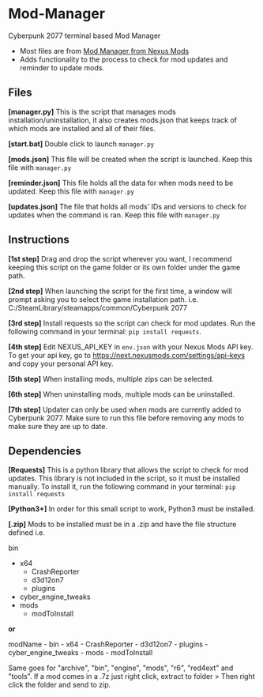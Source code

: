 # Mod-Manager
Cyberpunk 2077 terminal based Mod Manager
- Most files are from [Mod Manager from Nexus Mods](https://www.nexusmods.com/cyberpunk2077/mods/10826)
- Adds functionality to the process to check for mod updates and reminder to update mods.

## Files ##
**[manager.py]**
This is the script that manages mods installation/uninstallation, it also creates mods.json that keeps track of which mods are
installed and all of their files.

**[start.bat]**
Double click to launch `manager.py`

**[mods.json]**
This file will be created when the script is launched. Keep this file with `manager.py`

**[reminder.json]**
This file holds all the data for when mods need to be updated. Keep this file with `manager.py`

**[updates.json]**
The file that holds all mods' IDs and versions to check for updates when the command is ran. Keep this file with `manager.py`


## Instructions ##
**[1st step]**
Drag and drop the script wherever you want, I recommend keeping this script on the game folder or its own folder under the game path.

**[2nd step]**
When launching the script for the first time, a window will prompt asking you to select the game installation path. i.e. C:/SteamLibrary/steamapps/common/Cyberpunk 2077

**[3rd step]**
Install requests so the script can check for mod updates. Run the following command in your terminal: `pip install requests`.

**[4th step]**
Edit NEXUS_API_KEY in `env.json` with your Nexus Mods API key. To get your api key, go to https://next.nexusmods.com/settings/api-keys and copy your personal API key.

**[5th step]**
When installing mods, multiple zips can be selected.

**[6th step]**
When uninstalling mods, multiple mods can be uninstalled.

**[7th step]**
Updater can only be used when mods are currently added to Cyberpunk 2077. Make sure to run this file before removing any mods to make sure they are up to date.


## Dependencies ##
**[Requests]**
This is a python library that allows the script to check for mod updates. This library is not included in the script, so it must be installed manually. To install it, run the following command in your terminal: `pip install requests`

**[Python3+]**
In order for this small script to work, Python3 must be installed.

**[.zip]**
Mods to be installed must be in a .zip and have the file structure defined i.e.

bin
  - x64
     - CrashReporter
     - d3d12on7
     - plugins
 - cyber_engine_tweaks
 - mods
    - modToInstall

**or**

modName
    - bin
       - x64
          - CrashReporter
          - d3d12on7
          - plugins
          - cyber_engine_tweaks
             - mods
                - modToInstall

Same goes for "archive", "bin", "engine", "mods", "r6", "red4ext" and "tools". 
If a mod comes in a .7z just right click, extract to folder > Then right click the folder and send to zip.
